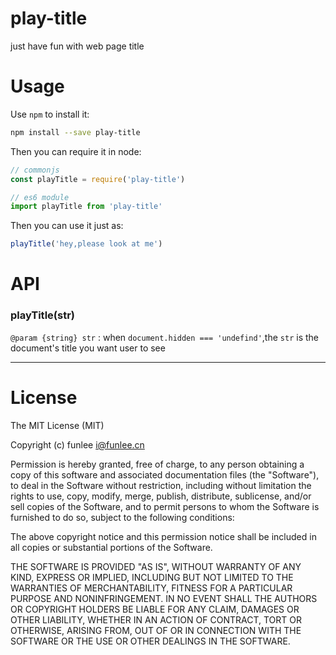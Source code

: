 play-title
===========
just have fun with web page title

# Usage
Use `npm` to install it:

```bash
npm install --save play-title
```
Then you can require it in node:
```javascript
// commonjs
const playTitle = require('play-title')

// es6 module
import playTitle from 'play-title'
```
Then you can use it just as:
```javascript
playTitle('hey,please look at me')
```
# API

### playTitle(str)

`@param {string} str` : when `document.hidden === 'undefind'`,the `str` is the document's title you want user to see

----------
# License

The MIT License (MIT)

Copyright (c) funlee <i@funlee.cn>

Permission is hereby granted, free of charge, to any person obtaining a copy
of this software and associated documentation files (the "Software"), to deal
in the Software without restriction, including without limitation the rights
to use, copy, modify, merge, publish, distribute, sublicense, and/or sell
copies of the Software, and to permit persons to whom the Software is
furnished to do so, subject to the following conditions:

The above copyright notice and this permission notice shall be included in
all copies or substantial portions of the Software.

THE SOFTWARE IS PROVIDED "AS IS", WITHOUT WARRANTY OF ANY KIND, EXPRESS OR
IMPLIED, INCLUDING BUT NOT LIMITED TO THE WARRANTIES OF MERCHANTABILITY,
FITNESS FOR A PARTICULAR PURPOSE AND NONINFRINGEMENT. IN NO EVENT SHALL THE
AUTHORS OR COPYRIGHT HOLDERS BE LIABLE FOR ANY CLAIM, DAMAGES OR OTHER
LIABILITY, WHETHER IN AN ACTION OF CONTRACT, TORT OR OTHERWISE, ARISING FROM,
OUT OF OR IN CONNECTION WITH THE SOFTWARE OR THE USE OR OTHER DEALINGS IN
THE SOFTWARE.
